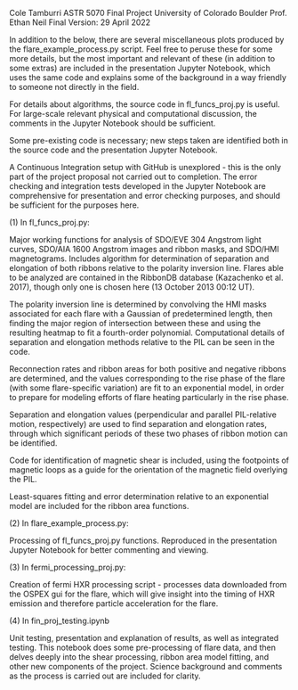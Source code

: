 
Cole Tamburri
ASTR 5070 Final Project
University of Colorado Boulder
Prof. Ethan Neil
Final Version: 29 April 2022

 In addition to the below, there are several miscellaneous plots produced by the flare_example_process.py script.
 Feel free to peruse these for some more details, but the most important and relevant of these
 (in addition to some extras) are included in the presentation Jupyter Notebook, which uses the same code
 and explains some of the background in a way friendly to someone not directly in the field.
 
 For details about algorithms, the source code in fl_funcs_proj.py is useful.  For large-scale relevant
 physical and computational discussion, the comments in the Jupyter Notebook should be sufficient.
 
 Some pre-existing code is necessary; new steps taken are identified both in the source code and
 the presentation Jupyter Notebook.
 
A Continuous Integration setup with GitHub is unexplored - this is the only part of the project proposal
not carried out to completion.  The error checking and integration tests developed in the Jupyter Notebook
are comprehensive for presentation and error checking purposes, and should be sufficient for the purposes
here.
 
(1) In fl_funcs_proj.py:

Major working functions for analysis of SDO/EVE 304 Angstrom light curves,
SDO/AIA 1600 Angstrom images and ribbon masks, and SDO/HMI magnetograms.
Includes algorithm for determination of separation and elongation of both
ribbons relative to the polarity inversion line. Flares able to be analyzed
are contained in the RibbonDB database (Kazachenko et al. 2017), though only one is
chosen here (13 October 2013 00:12 UT).

The polarity inversion line is determined by convolving the HMI masks
associated for each flare with a Gaussian of predetermined length, then
finding the major region of intersection between these and using the
resulting heatmap to fit a fourth-order polynomial.  Computational details of separation
and elongation methods relative to the PIL can be seen in the code.

Reconnection rates and ribbon areas for both positive and negative ribbons
are determined, and the values corresponding to the rise phase of the flare
(with some flare-specific variation) are fit to an exponential model, in
order to prepare for modeling efforts of flare heating particularly in the
rise phase.

Separation and elongation values (perpendicular and parallel PIL-relative
motion, respectively) are used to find separation and elongation rates,
through which significant periods of these two phases of ribbon motion can
be identified.

Code for identification of magnetic shear is included, using the footpoints of magnetic loops
as a guide for the orientation of the magnetic field overlying the PIL.

Least-squares fitting and error determination relative to an exponential model are included
for the ribbon area functions.

(2) In flare_example_process.py:

Processing of fl_funcs_proj.py functions.  Reproduced in the presentation Jupyter Notebook for better
commenting and viewing.

(3) In fermi_processing_proj.py:

Creation of fermi HXR processing script - processes data 
downloaded from the OSPEX gui for the flare, which will give insight into the timing of 
HXR emission and therefore particle acceleration for the flare.
 
 (4) In fin_proj_testing.ipynb
 
 Unit testing, presentation and explanation of results, as well as integrated testing. 
  This notebook does some pre-processing of flare data, and then delves deeply into the shear 
  processing, ribbon area model fitting, and other new components of the project.  Science 
  background and comments as the process is carried out are included for clarity.

